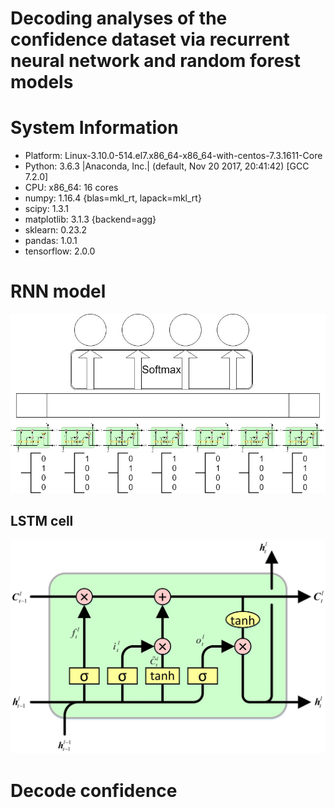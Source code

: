 # Decoding analyses of the confidence dataset via recurrent neural network and random forest models

# System Information
- Platform:      Linux-3.10.0-514.el7.x86_64-x86_64-with-centos-7.3.1611-Core
- Python:        3.6.3 |Anaconda, Inc.| (default, Nov 20 2017, 20:41:42)  [GCC 7.2.0]
- CPU:           x86_64: 16 cores
- numpy:         1.16.4 {blas=mkl_rt, lapack=mkl_rt}
- scipy:         1.3.1
- matplotlib:    3.1.3 {backend=agg}
- sklearn:       0.23.2
- pandas:        1.0.1
- tensorflow:    2.0.0

# RNN model
![rnn](https://github.com/nmningmei/decoding_confidence_dataset/blob/main/figures/RNN%20model%20confidence%20database.jpg)

## LSTM cell
![lstm](https://github.com/nmningmei/decoding_confidence_dataset/blob/main/figures/external-content.duckduckgo.com.jpg)

# Decode confidence
## 
